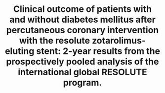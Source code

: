 ---
layout: page
header: no
#
# Content
#
subheadline: "Recent Publication"
title: "Clinical outcome of patients with and without diabetes mellitus after percutaneous coronary intervention with the resolute zotarolimus-eluting stent: 2-year results from the prospectively pooled analysis of the international global RESOLUTE program. 
"
teaser: "Clinical outcome of patients with and without diabetes mellitus after percutaneous coronary intervention with the resolute zotarolimus-eluting stent: 2-year results from the prospectively pooled analysis of the international global RESOLUTE program. 
"
categories: [Publications]
tags: [Diabetes , Cardiology]
---